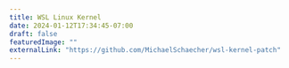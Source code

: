 ```yaml
---
title: WSL Linux Kernel
date: 2024-01-12T17:34:45-07:00
draft: false
featuredImage: ""
externalLink: "https://github.com/MichaelSchaecher/wsl-kernel-patch"
---
```

